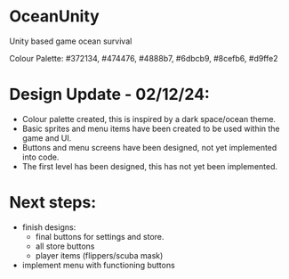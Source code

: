 # OceanUnity
Unity based game ocean survival

Colour Palette:
#372134, #474476, #4888b7, #6dbcb9, #8cefb6, #d9ffe2

# Design Update - 02/12/24:
- Colour palette created, this is inspired by a dark space/ocean theme.
- Basic sprites and menu items have been created to be used within the game and UI.
- Buttons and menu screens have been designed, not yet implemented into code.
- The first level has been designed, this has not yet been implemented.

# Next steps:
- finish designs:
    - final buttons for settings and store.
    - all store buttons
    - player items (flippers/scuba mask)
- implement menu with functioning buttons
